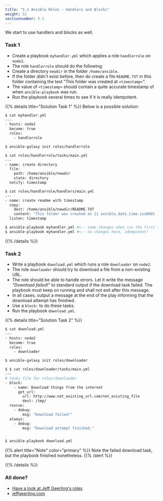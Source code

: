 ```yaml
---
title: "5.1 Ansible Roles - Handlers and Blocks"
weight: 51
sectionnumber: 5.1
---
```


We start to use handlers and blocks as well.

### Task 1

* Create a playbook `myhandler.yml` which applies a role `handlerrole` on `node2`.
* The role `handlerrole` should do the following:
* Create a directory `newdir` in the folder `/home/ansible`.
* If the folder didn't exist before, then do create a file `README.TXT` in this folder containing the text "This folder was created at `<timestamp>`".
* The value of `<timestamp>` should contain a quite accurate timestamp of when `ansible-playbook` was run.
* Run the playbook several times to see if it is really idempotent.

{{% details title="Solution Task 1" %}}
Below is a possible solution:

```bash
$ cat myhandler.yml
---
- hosts: node2
  become: true
  roles:
    - handlerrole

$ ansible-galaxy init roles/handlerrole

$ cat roles/handlerrole/tasks/main.yml
---
- name: create directory
  file:
    path: /home/ansible/newdir
    state: directory
  notify: timestamp

$ cat roles/handlerrole/handlers/main.yml
---
- name: create readme with timestamp 
  copy:
    dest: /home/ansible/newdir/README.TXT
    content: "This folder was created at {{ ansible_date_time.iso8601 }}"    
  listen: timestamp

$ ansible-playbook myhandler.yml #<-- some changes when run the first time
$ ansible-playbook myhandler.yml #<-- no changes here, idempotent!
```
{{% /details %}}

### Task 2

* Write a playbook `download.yml` which runs a role `downloader` on `node2`.
* The role `downloader` should try to download a file from a non-existing URL.
* The role should be able to handle errors. Let it write the message _"Download failed!"_ to standard output if the download task failed. The playbook must keep on running and shall not exit after this message.
* In all cases, output a message at the end of the play informing that the download attempt has finished.
* Use a `block:` to do these tasks.
* Run the playbook `download.yml`.

{{% details title="Solution Task 2" %}}

```bash
$ cat download.yml 
---
- hosts: node2
  become: true
  roles:
    - downloader

$ ansible-galaxy init roles/downloader

$ $ cat roles/downloader/tasks/main.yml 
---
# tasks file for roles/downloader
- block:
    - name: Download things from the internet
      get_url:
        url: http://www.not_existing_url.com/not_existing_file
        dest: /tmp/
  rescue:
    - debug:
        msg: "Download failed!"
  always:
    - debug:
        msg: "Download attempt finished."


$ ansible-playbook download.yml
```

{{% alert title="Note" color="primary" %}}
Note the failed download task, but the playbook finished nonetheless.
{{% /alert %}}

{{% /details %}}


### All done?

* [Have a look at Jeff Geerling's roles](https://galaxy.ansible.com/geerlingguy)
* [jeffgeerling.com](https://www.jeffgeerling.com/)
